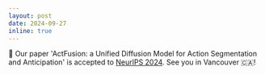 ```yaml
---
layout: post
date: 2024-09-27
inline: true
---
```

📝 Our paper 'ActFusion: a Unified Diffusion Model for Action Segmentation and Anticipation' is accepted to [NeurIPS 2024](https://nips.cc/). See you in Vancouver 🇨🇦!
